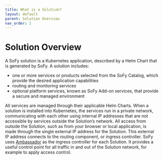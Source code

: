 ```yaml
---
title: What is a Solution?
layout: default
parent: Solution Overview
nav_order: 1
---
```

# **Solution Overview**

A SoFy solution is a Kubernetes application, described by a Helm Chart that is generated by SoFy.
A solution includes:
* one or more services or products selected from the SoFy Catalog, which provide the desired application capabilities
* routing and monitoring services
* optional platform services, known as SoFy Add-on services, that provide a secure and managed environment

All services are managed through their applicable Helm Charts. When a solution is installed into Kubernetes, the services run in a private network, communicating with each other using internal IP addresses that are not accessible by services outside the Solution’s network. All access from outside the Solution, such as from your browser or local application, is made through the single external IP address for the Solution. This external IP address connects to the routing component, or ingress controller. SoFy uses [Ambassador](https://www.getambassador.io/) as the ingress controller for each Solution. It provides a useful control point for all traffic in and out of the Solution network, for example to apply access control.  
